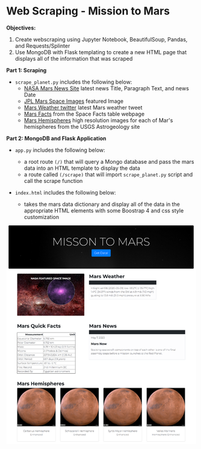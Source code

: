 # Web Scraping - Mission to Mars

**Objectives:**
1. Create webscraping using Jupyter Notebook, BeautifulSoup, Pandas, and Requests/Splinter
2. Use MongoDB with Flask templating to create a new HTML page that displays all of the information that was scraped

**Part 1: Scraping**

- `scrape_planet.py` includes the following below:
    - [NASA Mars News Site](https://mars.nasa.gov/news/) latest news Title, Paragraph Text, and news Date
    - [JPL Mars Space Images](https://www.jpl.nasa.gov/spaceimages/?search=&category=Mars) featured Image
    - [Mars Weather twitter](https://twitter.com/marswxreport?lang=en) latest Mars weather tweet 
    - [Mars Facts](https://space-facts.com/mars/ ) from the Space Facts table webpage 
    - [Mars Hemispheres](https://astrogeology.usgs.gov/search/results?q=hemisphere+enhanced&k1=target&v1=Mars) high resolution images for each of Mar's hemispheres from the USGS Astrogeology site


**Part 2: MongoDB and Flask Application**
- `app.py` includes the following below:
    - a root route `(/)` that will query a Mongo database and pass the mars data into an HTML template to display the data
    - a route called `(/scrape)` that will import `scrape_planet.py` script and call the scrape function

- `index.html` includes the following below:
    - takes the mars data dictionary and display all of the data in the appropriate HTML elements with some Boostrap 4 and css style customization 


![](https://raw.githubusercontent.com/diannejardinez/web-scraping-challenge/master/screenshot-index.png)
